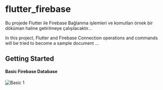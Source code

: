 # flutter_firebase

Bu projede Flutter ile Firebase Bağlanma işlemleri ve komutları örnek bir döküman haline getirilmeye çalışılacaktır...

In this project, Flutter and Firebase Connection operations and commands will be tried to become a sample document ...

## Getting Started

#### Basic Firebase Database 
![Basic 1](https://raw.githubusercontent.com/harunlakodla/Flutter-Firebase-ML_Kit-Database-Storage/master/Screenshots/Firebase_Basic_Data/Firebase_Basic.PNG)
